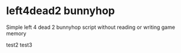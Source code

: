 # left4dead2 bunnyhop
Simple left 4 dead 2 bunnyhop script without reading or writing game memory

test2
test3